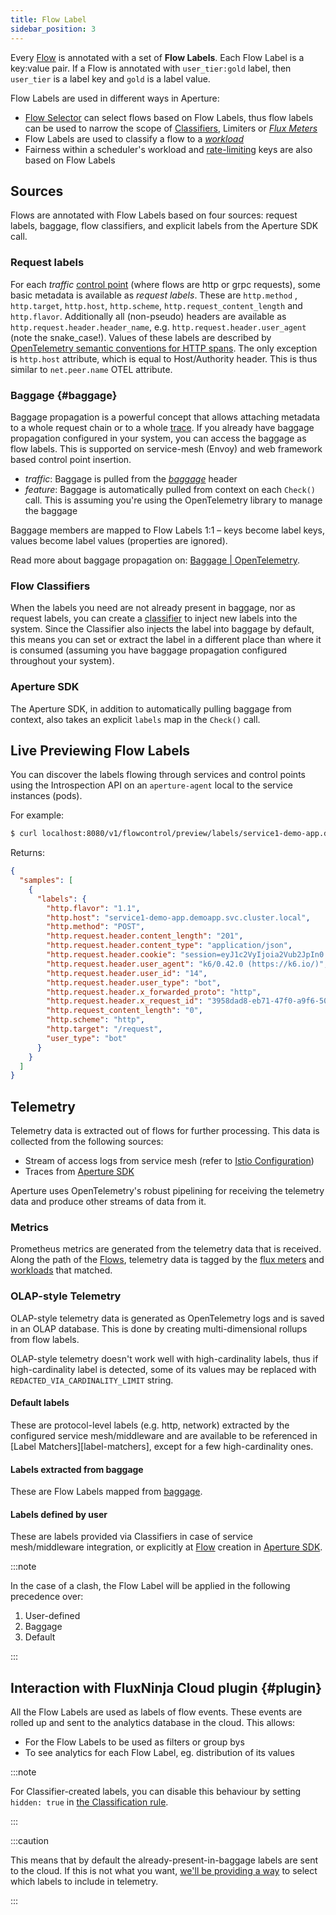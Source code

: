 ```yaml
---
title: Flow Label
sidebar_position: 3
---
```


Every [Flow][flow] is annotated with a set of **Flow Labels**. Each Flow Label
is a key:value pair. If a Flow is annotated with `user_tier:gold` label, then
`user_tier` is a label key and `gold` is a label value.

Flow Labels are used in different ways in Aperture:

- [Flow Selector][flow-selector] can select flows based on Flow Labels, thus
  flow labels can be used to narrow the scope of [Classifiers][classifier],
  Limiters or [_Flux Meters_][flux-meter]
- Flow Labels are used to classify a flow to a [_workload_][workload]
- Fairness within a scheduler's workload and [rate-limiting][ratelimiter] keys
  are also based on Flow Labels

## Sources

Flows are annotated with Flow Labels based on four sources: request labels,
baggage, flow classifiers, and explicit labels from the Aperture SDK call.

### Request labels

For each _traffic_ [control point][control-point] (where flows are http or grpc
requests), some basic metadata is available as _request labels_. These are
`http.method` , `http.target`, `http.host`, `http.scheme`,
`http.request_content_length` and `http.flavor`. Additionally all (non-pseudo)
headers are available as `http.request.header.header_name`, e.g.
`http.request.header.user_agent` (note the snake_case!). Values of these labels
are described by [OpenTelemetry semantic conventions for HTTP
spans][otel-conventions]. The only exception is `http.host` attribute, which is
equal to Host/Authority header. This is thus similar to `net.peer.name` OTEL
attribute.

### Baggage {#baggage}

Baggage propagation is a powerful concept that allows attaching metadata to a
whole request chain or to a whole [trace][traces]. If you already have baggage
propagation configured in your system, you can access the baggage as flow
labels. This is supported on service-mesh (Envoy) and web framework based
control point insertion.

- _traffic_: Baggage is pulled from the [_baggage_][baggage] header
- _feature_: Baggage is automatically pulled from context on each `Check()`
  call. This is assuming you're using the OpenTelemetry library to manage the
  baggage

Baggage members are mapped to Flow Labels 1:1 – keys become label keys, values
become label values (properties are ignored).

Read more about baggage propagation on:
[Baggage | OpenTelemetry](https://opentelemetry.io/docs/concepts/signals/baggage/).

### Flow Classifiers

When the labels you need are not already present in baggage, nor as request
labels, you can create a [classifier][classifier] to inject new labels into the
system. Since the Classifier also injects the label into baggage by default,
this means you can set or extract the label in a different place than where it
is consumed (assuming you have baggage propagation configured throughout your
system).

### Aperture SDK

The Aperture SDK, in addition to automatically pulling baggage from context,
also takes an explicit `labels` map in the `Check()` call.

## Live Previewing Flow Labels

You can discover the labels flowing through services and control points using
the Introspection API on an `aperture-agent` local to the service instances
(pods).

For example:

```sh
$ curl localhost:8080/v1/flowcontrol/preview/labels/service1-demo-app.demoapp.svc.cluster.local/ingress?samples=1
```

Returns:

```json
{
  "samples": [
    {
      "labels": {
        "http.flavor": "1.1",
        "http.host": "service1-demo-app.demoapp.svc.cluster.local",
        "http.method": "POST",
        "http.request.header.content_length": "201",
        "http.request.header.content_type": "application/json",
        "http.request.header.cookie": "session=eyJ1c2VyIjoia2Vub2JpIn0.YbsY4Q.kTaKRTyOIfVlIbNB48d9YH6Q0wo",
        "http.request.header.user_agent": "k6/0.42.0 (https://k6.io/)",
        "http.request.header.user_id": "14",
        "http.request.header.user_type": "bot",
        "http.request.header.x_forwarded_proto": "http",
        "http.request.header.x_request_id": "3958dad8-eb71-47f0-a9f6-500cccb097d2",
        "http.request_content_length": "0",
        "http.scheme": "http",
        "http.target": "/request",
        "user_type": "bot"
      }
    }
  ]
}
```

## Telemetry

Telemetry data is extracted out of flows for further processing. This data is
collected from the following sources:

- Stream of access logs from service mesh (refer to [Istio
  Configuration][istio])
- Traces from [Aperture SDK][aperture-go]

Aperture uses OpenTelemetry's robust pipelining for receiving the telemetry data
and produce other streams of data from it.

### Metrics

Prometheus metrics are generated from the telemetry data that is received. Along
the path of the [Flows][flow], telemetry data is tagged by the [flux
meters][flux-meter] and [workloads][workload] that matched.

### OLAP-style Telemetry

OLAP-style telemetry data is generated as OpenTelemetry logs and is saved in an
OLAP database. This is done by creating multi-dimensional rollups from flow
labels.

OLAP-style telemetry doesn't work well with high-cardinality labels, thus if
high-cardinality label is detected, some of its values may be replaced with
`REDACTED_VIA_CARDINALITY_LIMIT` string.

#### Default labels

These are protocol-level labels (e.g. http, network) extracted by the configured
service mesh/middleware and are available to be referenced in [Label
Matchers][label-matchers], except for a few high-cardinality ones.

#### Labels extracted from baggage

These are Flow Labels mapped from [baggage](#baggage).

#### Labels defined by user

These are labels provided via Classifiers in case of service mesh/middleware
integration, or explicitly at [Flow][flow] creation in [Aperture
SDK][aperture-go].

:::note

In the case of a clash, the Flow Label will be applied in the following
precedence over:

1. User-defined
2. Baggage
3. Default

:::

## Interaction with FluxNinja Cloud plugin {#plugin}

All the Flow Labels are used as labels of flow events. These events are rolled
up and sent to the analytics database in the cloud. This allows:

- For the Flow Labels to be used as filters or group bys
- To see analytics for each Flow Label, eg. distribution of its values

:::note

For Classifier-created labels, you can disable this behaviour by setting
`hidden: true` in
[the Classification rule](/references/configuration/policy.md#v1-rule).

:::

:::caution

This means that by default the already-present-in-baggage labels are sent to the
cloud. If this is not what you want,
[we'll be providing a way](https://github.com/fluxninja/aperture/issues/376) to
select which labels to include in telemetry.

:::

[flow]: /concepts/flow-control/flow-control.md#flow
[flow-selector]: /concepts/flow-control/flow-selector.md
[label-matcher]: /concepts/flow-control/flow-selector.md#label-matcher
[classifier]: /concepts/flow-control/flow-classifier.md
[workload]: /concepts/flow-control/concurrency-limiter.md#workload
[ratelimiter]: /concepts/flow-control/rate-limiter.md
[flux-meter]: /concepts/flow-control/flux-meter.md
[baggage]: https://www.w3.org/TR/baggage/#baggage-http-header-format
[traces]:
  https://opentelemetry.io/docs/concepts/observability-primer/#distributed-traces
[control-point]: /concepts/flow-control/flow-control.md#control-point
[otel-conventions]:
  https://github.com/open-telemetry/opentelemetry-specification/blob/main/specification/trace/semantic_conventions/http.md
[aperture-go]: https://github.com/FluxNinja/aperture-go
[istio]: /get-started/installation/agent/envoy/istio.md
